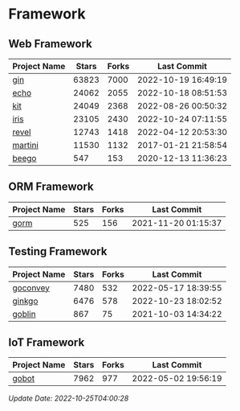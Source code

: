 # Framework

## Web Framework
| Project Name | Stars | Forks | Last Commit |
| ------------ | ----- | ----- | ----------- |
| [gin](https://github.com/gin-gonic/gin) | 63823 | 7000 | 2022-10-19 16:49:19 |
| [echo](https://github.com/labstack/echo) | 24062 | 2055 | 2022-10-18 08:51:53 |
| [kit](https://github.com/go-kit/kit) | 24049 | 2368 | 2022-08-26 00:50:32 |
| [iris](https://github.com/kataras/iris) | 23105 | 2430 | 2022-10-24 07:11:55 |
| [revel](https://github.com/revel/revel) | 12743 | 1418 | 2022-04-12 20:53:30 |
| [martini](https://github.com/go-martini/martini) | 11530 | 1132 | 2017-01-21 21:58:54 |
| [beego](https://github.com/astaxie/beego) | 547 | 153 | 2020-12-13 11:36:23 |

## ORM Framework
| Project Name | Stars | Forks | Last Commit |
| ------------ | ----- | ----- | ----------- |
| [gorm](https://github.com/jinzhu/gorm) | 525 | 156 | 2021-11-20 01:15:37 |

## Testing Framework
| Project Name | Stars | Forks | Last Commit |
| ------------ | ----- | ----- | ----------- |
| [goconvey](https://github.com/smartystreets/goconvey) | 7480 | 532 | 2022-05-17 18:39:55 |
| [ginkgo](https://github.com/onsi/ginkgo) | 6476 | 578 | 2022-10-23 18:02:52 |
| [goblin](https://github.com/franela/goblin) | 867 | 75 | 2021-10-03 14:34:22 |

## IoT Framework
| Project Name | Stars | Forks | Last Commit |
| ------------ | ----- | ----- | ----------- |
| [gobot](https://github.com/hybridgroup/gobot) | 7962 | 977 | 2022-05-02 19:56:19 |

*Update Date: 2022-10-25T04:00:28*